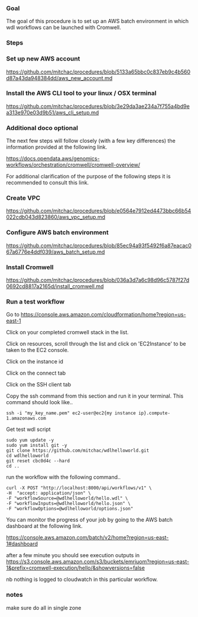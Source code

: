 
### Goal 
The goal of this procedure is to set up an AWS batch environment in which wdl workflows can be launched with Cromwell. 

### Steps

### Set up new AWS account

https://github.com/mitchac/procedures/blob/5133a65bbc0c837eb9c4b560d87a43da948384dd/aws_new_account.md

### Install the AWS CLI tool to your linux / OSX terminal

https://github.com/mitchac/procedures/blob/3e29da3ae234a7f755a4bd9ea313e970e03d9b51/aws_cli_setup.md

### Additional doco optional

The next few steps will follow closely (with a few key differences) the information provided at the following link. 

https://docs.opendata.aws/genomics-workflows/orchestration/cromwell/cromwell-overview/

For additional clarification of the purpose of the following steps it is recommended to consult this link. 

### Create VPC

https://github.com/mitchac/procedures/blob/e0564e7912ed4473bbc66b54022cdb043d823860/aws_vpc_setup.md

### Configure AWS batch environment

https://github.com/mitchac/procedures/blob/85ec94a93f5492f6a87eacac067a6776e4ddf039/aws_batch_setup.md

### Install Cromwell

https://github.com/mitchac/procedures/blob/036a3d7a6c98d96c5787f27d0692cd8817a2165d/install_cromwell.md

### Run a test workflow

Go to https://console.aws.amazon.com/cloudformation/home?region=us-east-1

Click on your completed cromwell stack in the list.

Click on resources, scroll through the list and click on 'EC2Instance' to be taken to the EC2 console.

Click on the instance id

Click on the connect tab

Click on the SSH client tab 

Copy the ssh command from this section and run it in your terminal. This command should look like..

```
ssh -i "my_key_name.pem" ec2-user@ec2{my instance ip}.compute-1.amazonaws.com
```
Get test wdl script 
```
sudo yum update -y
sudo yum install git -y
git clone https://github.com/mitchac/wdlhelloworld.git
cd wdlhelloworld
git reset cbc0d4c --hard
cd ..
```
run the workflow with the following command..
```
curl -X POST "http://localhost:8000/api/workflows/v1" \
-H  "accept: application/json" \
-F "workflowSource=@wdlhelloworld/hello.wdl" \
-F "workflowInputs=@wdlhelloworld/hello.json" \
-F "workflowOptions=@wdlhelloworld/options.json"
```
You can monitor the progress of your job by going to the AWS batch dashboard at the following link.

https://console.aws.amazon.com/batch/v2/home?region=us-east-1#dashboard

after a few minute you should see execution outputs in 
https://s3.console.aws.amazon.com/s3/buckets/emriuom?region=us-east-1&prefix=cromwell-execution/hello/&showversions=false

nb nothing is logged to cloudwatch in this particular workflow.

### notes
make sure do all in single zone 
